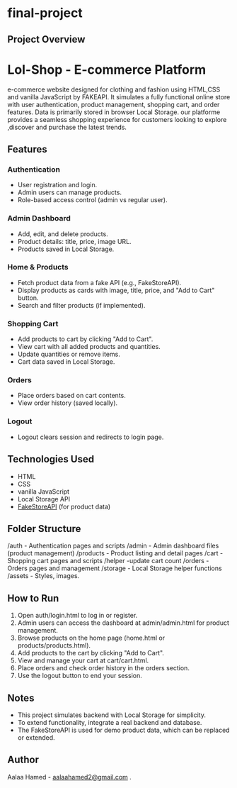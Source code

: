 # final-project
## Project Overview
# Lol-Shop - E-commerce Platform
e-commerce website designed for clothing and fashion using HTML,CSS and vanilla JavaScript by FAKEAPI.
It simulates a fully functional online store with user authentication, product management, shopping cart, and order features. Data is primarily stored in browser Local Storage.
our platforme provides a seamless shopping experience for customers looking to explore ,discover and purchase the latest trends.

## Features

### Authentication
- User registration and login.
- Admin users can manage products.
- Role-based access control (admin vs regular user).

### Admin Dashboard
- Add, edit, and delete products.
- Product details: title, price, image URL.
- Products saved in Local Storage.

### Home & Products
- Fetch product data from a fake API (e.g., FakeStoreAPI).
- Display products as cards with image, title, price, and "Add to Cart" button.
- Search and filter products (if implemented).

### Shopping Cart
- Add products to cart by clicking "Add to Cart".
- View cart with all added products and quantities.
- Update quantities or remove items.
- Cart data saved in Local Storage.

### Orders
- Place orders based on cart contents.
- View order history (saved locally).

### Logout
- Logout clears session and redirects to login page.

## Technologies Used
- HTML
- CSS
- vanilla JavaScript
- Local Storage API
- [FakeStoreAPI](https://fakestoreapi.com/) (for product data)

## Folder Structure
/auth           - Authentication pages and scripts
/admin          - Admin dashboard files (product management) /products - Product listing and detail pages
/cart           - Shopping cart pages and scripts
/helper         -update cart count
/orders         - Orders pages and management
/storage        - Local Storage helper functions
/assets         - Styles, images.
## How to Run

1. Open auth/login.html to log in or register.
2. Admin users can access the dashboard at admin/admin.html for product management.
3. Browse products on the home page (home.html or products/products.html).
4. Add products to the cart by clicking "Add to Cart".
5. View and manage your cart at cart/cart.html.
6. Place orders and check order history in the orders section.
7. Use the logout button to end your session.

## Notes

- This project simulates backend with Local Storage for simplicity.
- To extend functionality, integrate a real backend and database.
- The FakeStoreAPI is used for demo product data, which can be replaced or extended.

## Author
Aalaa Hamed - aalaahamed2@gmail.com .
